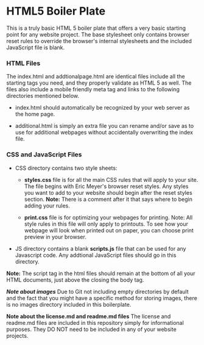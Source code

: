 # HTML5 Boiler Plate

This is a truly basic HTML 5 boiler plate that offers a very basic starting point for any website project. The base stylesheet only contains browser reset rules to override the browser's internal stylesheets and the included JavaScript file is blank.

### HTML Files
The index.html and addtionalpage.html are identical files include all the starting tags you need, and they properly validate as HTML 5 as well. The files also include a mobile friendly meta tag and links to the following directories mentioned below.

- index.html should automatically be recognized by your web server as the home page.

- additional.html is simply an extra file you can rename and/or save as to use for additional webpages without accidentally overwriting the index file.

### CSS and JavaScript Files

- CSS directory contains two style sheets:

    - **styles.css** file is for all the main CSS rules that will apply to your site. The file begins with Eric Meyer's browser reset styles. Any styles you want to add to your website should begin after the reset styles section. **Note:** There is a comment after it that says where to begin adding your rules.

    - **print.css** file is for optimizing your webpages for printing. Note: All style rules in this file will only apply to printouts. To see how your webpage will look when printed out on paper, you can choose print preview in your browser. 

- JS directory contains a blank **scripts.js** file that can be used for any Javascript code. Any addtional JavaScript files should go in this directory.

**Note:** The script tag in the html files should remain at the bottom of all your HTML documents, just above the closing the body tag.

***Note about images***
Due to Git not including empty directories by default and the fact that you might have a specific method for storing images, there is no images directory included in this boilerplate.

**Note about the license.md and readme.md files**
The license and readme.md files are included in this repository simply for informational purposes. They DO NOT need to be included in any of your website projects.
